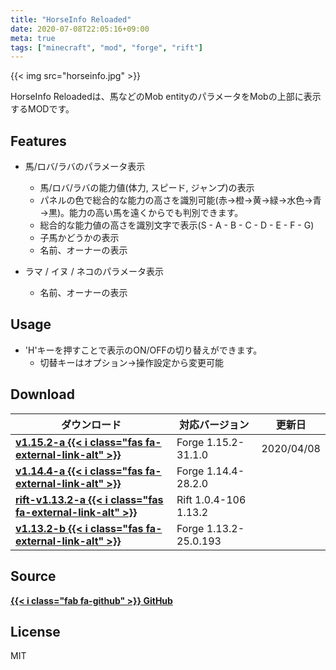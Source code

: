 ```yaml
---
title: "HorseInfo Reloaded"
date: 2020-07-08T22:05:16+09:00
meta: true
tags: ["minecraft", "mod", "forge", "rift"]
---
```


{{< img src="horseinfo.jpg" >}}

HorseInfo Reloadedは、馬などのMob entityのパラメータをMobの上部に表示するMODです。

## Features

* 馬/ロバ/ラバのパラメータ表示
  * 馬/ロバ/ラバの能力値(体力, スピード, ジャンプ)の表示
  * パネルの色で総合的な能力の高さを識別可能(赤→橙→黄→緑→水色→青→黒)。能力の高い馬を遠くからでも判別できます。
  * 総合的な能力値の高さを識別文字で表示(S - A - B - C - D - E - F - G)
  * 子馬かどうかの表示
  * 名前、オーナーの表示

* ラマ / イヌ / ネコのパラメータ表示
  * 名前、オーナーの表示

## Usage

* 'H'キーを押すことで表示のON/OFFの切り替えができます。
  * 切替キーはオプション→操作設定から変更可能

## Download

| ダウンロード                                   | 対応バージョン        | 更新日         |
| ---------------------------------------------- | --------------------- | -------------- |
| **[v1.15.2-a {{< i class="fas fa-external-link-alt" >}}](https://bit.ly/2yFNiBF)**        | Forge 1.15.2-31.1.0   | 2020/04/08     |
| **[v1.14.4-a {{< i class="fas fa-external-link-alt" >}}](https://bit.ly/2MU0Y0P)**        | Forge 1.14.4-28.2.0   |                |
| **[rift-v1.13.2-a {{< i class="fas fa-external-link-alt" >}}](https://bit.ly/2lTRIP3)**   | Rift 1.0.4-106 1.13.2 |                |
| **[v1.13.2-b {{< i class="fas fa-external-link-alt" >}}](https://bit.ly/2XqDZ31)**        | Forge 1.13.2-25.0.193 |                |

## Source

**[{{< i class="fab fa-github" >}} GitHub](https://github.com/fubira/HorseInfoReloaded)**

## License

MIT
